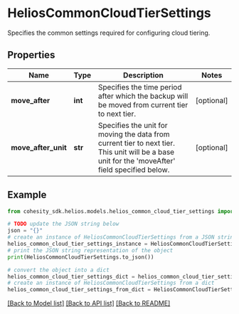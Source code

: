 # HeliosCommonCloudTierSettings

Specifies the common settings required for configuring cloud tiering.

## Properties

Name | Type | Description | Notes
------------ | ------------- | ------------- | -------------
**move_after** | **int** | Specifies the time period after which the backup will be moved from current tier to next tier. | [optional] 
**move_after_unit** | **str** | Specifies the unit for moving the data from current tier to next tier. This unit will be a base unit for the &#39;moveAfter&#39; field specified below. | [optional] 

## Example

```python
from cohesity_sdk.helios.models.helios_common_cloud_tier_settings import HeliosCommonCloudTierSettings

# TODO update the JSON string below
json = "{}"
# create an instance of HeliosCommonCloudTierSettings from a JSON string
helios_common_cloud_tier_settings_instance = HeliosCommonCloudTierSettings.from_json(json)
# print the JSON string representation of the object
print(HeliosCommonCloudTierSettings.to_json())

# convert the object into a dict
helios_common_cloud_tier_settings_dict = helios_common_cloud_tier_settings_instance.to_dict()
# create an instance of HeliosCommonCloudTierSettings from a dict
helios_common_cloud_tier_settings_from_dict = HeliosCommonCloudTierSettings.from_dict(helios_common_cloud_tier_settings_dict)
```
[[Back to Model list]](../README.md#documentation-for-models) [[Back to API list]](../README.md#documentation-for-api-endpoints) [[Back to README]](../README.md)



